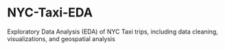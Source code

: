 # NYC-Taxi-EDA
Exploratory Data Analysis (EDA) of NYC Taxi trips, including data cleaning, visualizations, and geospatial analysis

